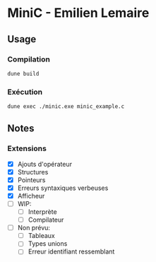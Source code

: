 # MiniC - Emilien Lemaire

## Usage

### Compilation

```bash
dune build
```

### Exécution

```bash
dune exec ./minic.exe minic_example.c
```

## Notes

### Extensions
 - [x] Ajouts d'opérateur
 - [x] Structures
 - [x] Pointeurs
 - [x] Erreurs syntaxiques verbeuses
 - [x] Afficheur
 - [ ] WIP:
    - [ ] Interprète
    - [ ] Compilateur
 - [ ] Non prévu:
    - [ ] Tableaux
    - [ ] Types unions
    - [ ] Erreur identifiant ressemblant
